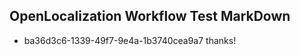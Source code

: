 ## OpenLocalization Workflow Test MarkDown
* ba36d3c6-1339-49f7-9e4a-1b3740cea9a7 
thanks!<!--HONumber=Mar16_HO2-->

